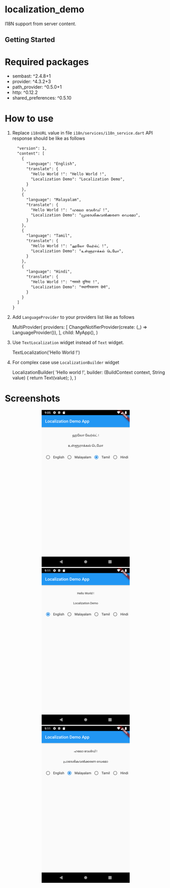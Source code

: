 # localization_demo

I18N support from server content.

## Getting Started

# Required packages
* sembast: ^2.4.8+1
* provider: ^4.3.2+3
* path_provider: ^0.5.0+1
* http: ^0.12.2
* shared_preferences: ^0.5.10 

# How to use

1) Replace `i18nURL` value in file `i18n/services/i18n_service.dart` 
API response should be like as follows

    ```{
      "version": 1,
      "content": [
        {
          "language": "English",
          "translate": {
            "Hello World !": "Hello World !",
            "Localization Demo": "Localization Demo",
          }
        },
        {
          "language": "Malayalam",
          "translate": {
            "Hello World !": "ഹലോ വേൾഡ് !",
            "Localization Demo": "പ്രാദേശികവൽക്കരണ ഡെമോ",
          }
        },
        {
          "language": "Tamil",
          "translate": {
            "Hello World !": "ஹலோ வேர்ல்ட் !",
            "Localization Demo": "உள்ளூராக்கல் டெமோ",
          }
        },
        {
          "language": "Hindi",
          "translate": {
            "Hello World !": "नमस्ते दुनिया !",
            "Localization Demo": "स्थानीयकरण डेमो",
          }
        }
      ]
    }

2) Add `LanguageProvider` to your providers list like as follows

    MultiProvider(
      providers: [
        ChangeNotifierProvider(create: (_) => LanguageProvider()),
      ],
      child: MyApp(),
    )
    
3) Use `TextLocalization` widget instead of `Text` widget.

    TextLocalization('Hello World !')
    
4) For complex case use `LocalizationBuilder` widget

    LocalizationBuilder(
                      'Hello world !',
                      builder: (BuildContext context, String value) {
                        return Text(value);
                      },
                    )


# Screenshots

<p align="center">
    <img src="./screenshot/1.png" width="275" alt="App Screenshot 1">
    <img src="./screenshot/2.png" width="275" alt="App Screenshot 2">
    <img src="./screenshot/3.png" width="275" alt="App Screenshot 3">
</p>
